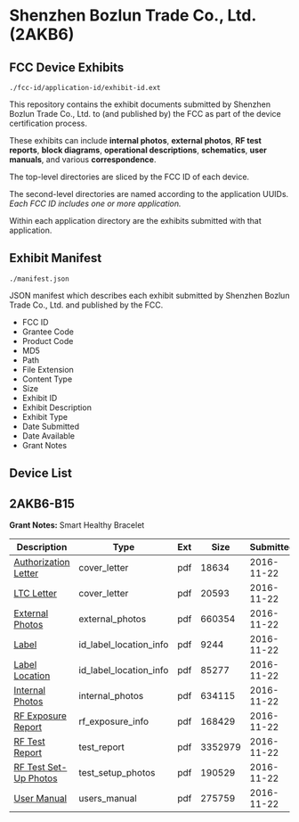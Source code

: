 # Shenzhen Bozlun Trade Co., Ltd. (2AKB6)
## FCC Device Exhibits

```
./fcc-id/application-id/exhibit-id.ext
```

This repository contains the exhibit documents submitted by Shenzhen Bozlun Trade Co., Ltd. to (and published by) the FCC as part of the device certification process.

These exhibits can include **internal photos**, **external photos**, **RF test reports**, **block diagrams**, **operational descriptions**, **schematics**, **user manuals**, and various **correspondence**.

The top-level directories are sliced by the FCC ID of each device.

The second-level directories are named according to the application UUIDs. *Each FCC ID includes one or more application.*

Within each application directory are the exhibits submitted with that application. 

## Exhibit Manifest

```
./manifest.json
```

JSON manifest which describes each exhibit submitted by Shenzhen Bozlun Trade Co., Ltd. and published by the FCC.

- FCC ID
- Grantee Code
- Product Code
- MD5
- Path
- File Extension
- Content Type
- Size
- Exhibit ID
- Exhibit Description
- Exhibit Type
- Date Submitted
- Date Available
- Grant Notes

## Device List
## 2AKB6-B15
**Grant Notes:** Smart Healthy Bracelet

| Description | Type | Ext | Size | Submitted | Available |
| ----------- | ---- | --- | ---- | --------- | --------- |
| [Authorization Letter](2AKB6-B15/665c5c1d0c4d2cd4fb7bb3d7e66ec27a/3202542.pdf) | cover_letter | pdf | 18634 | 2016-11-22 | 2016-11-22 |
| [LTC Letter](2AKB6-B15/665c5c1d0c4d2cd4fb7bb3d7e66ec27a/3202543.pdf) | cover_letter | pdf | 20593 | 2016-11-22 | 2016-11-22 |
| [External Photos](2AKB6-B15/665c5c1d0c4d2cd4fb7bb3d7e66ec27a/3202544.pdf) | external_photos | pdf | 660354 | 2016-11-22 | 2016-11-22 |
| [Label](2AKB6-B15/665c5c1d0c4d2cd4fb7bb3d7e66ec27a/3202545.pdf) | id_label_location_info | pdf | 9244 | 2016-11-22 | 2016-11-22 |
| [Label Location](2AKB6-B15/665c5c1d0c4d2cd4fb7bb3d7e66ec27a/3202546.pdf) | id_label_location_info | pdf | 85277 | 2016-11-22 | 2016-11-22 |
| [Internal Photos](2AKB6-B15/665c5c1d0c4d2cd4fb7bb3d7e66ec27a/3202547.pdf) | internal_photos | pdf | 634115 | 2016-11-22 | 2016-11-22 |
| [RF Exposure Report](2AKB6-B15/665c5c1d0c4d2cd4fb7bb3d7e66ec27a/3202549.pdf) | rf_exposure_info | pdf | 168429 | 2016-11-22 | 2016-11-22 |
| [RF Test Report](2AKB6-B15/665c5c1d0c4d2cd4fb7bb3d7e66ec27a/3202551.pdf) | test_report | pdf | 3352979 | 2016-11-22 | 2016-11-22 |
| [RF Test Set-Up Photos](2AKB6-B15/665c5c1d0c4d2cd4fb7bb3d7e66ec27a/3202552.pdf) | test_setup_photos | pdf | 190529 | 2016-11-22 | 2016-11-22 |
| [User Manual](2AKB6-B15/665c5c1d0c4d2cd4fb7bb3d7e66ec27a/3202553.pdf) | users_manual | pdf | 275759 | 2016-11-22 | 2016-11-22 |
